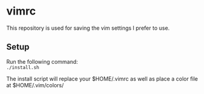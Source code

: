 # vimrc
This repository is used for saving the vim settings I prefer to use.

## Setup
Run the following command:  
`./install.sh`  
  
The install script will replace your $HOME/.vimrc as well as place a color file
at $HOME/.vim/colors/
